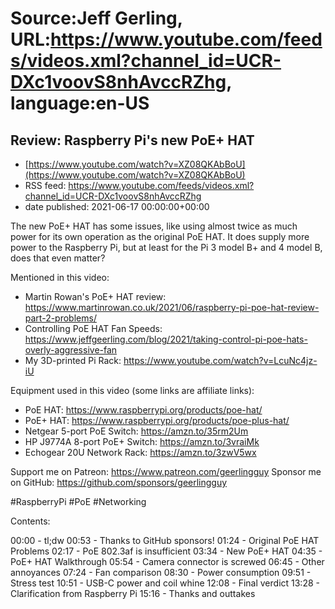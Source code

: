 # Source:Jeff Gerling, URL:https://www.youtube.com/feeds/videos.xml?channel_id=UCR-DXc1voovS8nhAvccRZhg, language:en-US

## Review: Raspberry Pi's new PoE+ HAT
 - [https://www.youtube.com/watch?v=XZ08QKAbBoU](https://www.youtube.com/watch?v=XZ08QKAbBoU)
 - RSS feed: https://www.youtube.com/feeds/videos.xml?channel_id=UCR-DXc1voovS8nhAvccRZhg
 - date published: 2021-06-17 00:00:00+00:00

The new PoE+ HAT has some issues, like using almost twice as much power for its own operation as the original PoE HAT. It does supply more power to the Raspberry Pi, but at least for the Pi 3 model B+ and 4 model B, does that even matter?

Mentioned in this video:

  - Martin Rowan's PoE+ HAT review: https://www.martinrowan.co.uk/2021/06/raspberry-pi-poe-hat-review-part-2-problems/
  - Controlling PoE HAT Fan Speeds: https://www.jeffgeerling.com/blog/2021/taking-control-pi-poe-hats-overly-aggressive-fan
  - My 3D-printed Pi Rack: https://www.youtube.com/watch?v=LcuNc4jz-iU

Equipment used in this video (some links are affiliate links):

  - PoE HAT: https://www.raspberrypi.org/products/poe-hat/
  - PoE+ HAT: https://www.raspberrypi.org/products/poe-plus-hat/
  - Netgear 5-port PoE Switch: https://amzn.to/35rm2Um
  - HP J9774A 8-port PoE+ Switch: https://amzn.to/3vraiMk
  - Echogear 20U Network Rack: https://amzn.to/3zwV5wx

Support me on Patreon: https://www.patreon.com/geerlingguy
Sponsor me on GitHub: https://github.com/sponsors/geerlingguy

#RaspberryPi #PoE #Networking

Contents:

00:00 - tl;dw
00:53 - Thanks to GitHub sponsors!
01:24 - Original PoE HAT Problems
02:17 - PoE 802.3af is insufficient
03:34 - New PoE+ HAT
04:35 - PoE+ HAT Walkthrough
05:54 - Camera connector is screwed
06:45 - Other annoyances
07:24 - Fan comparison
08:30 - Power consumption
09:51 - Stress test
10:51 - USB-C power and coil whine
12:08 - Final verdict
13:28 - Clarification from Raspberry Pi
15:16 - Thanks and outtakes

